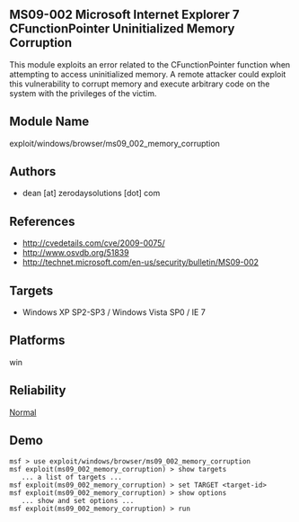 ## MS09-002 Microsoft Internet Explorer 7 CFunctionPointer Uninitialized Memory Corruption

This module exploits an error related to the 
CFunctionPointer function when attempting to access 
uninitialized memory. A remote attacker could exploit this 
vulnerability to corrupt memory and execute arbitrary code 
on the system with the privileges of the victim.


## Module Name
exploit/windows/browser/ms09_002_memory_corruption

## Authors
* dean [at] zerodaysolutions [dot] com


## References
* http://cvedetails.com/cve/2009-0075/
* http://www.osvdb.org/51839
* http://technet.microsoft.com/en-us/security/bulletin/MS09-002



## Targets
* Windows XP SP2-SP3 / Windows Vista SP0 / IE 7


## Platforms
win

## Reliability
[Normal](https://github.com/rapid7/metasploit-framework/wiki/Exploit-Ranking)

## Demo

```
msf > use exploit/windows/browser/ms09_002_memory_corruption
msf exploit(ms09_002_memory_corruption) > show targets
   ... a list of targets ...
msf exploit(ms09_002_memory_corruption) > set TARGET <target-id>
msf exploit(ms09_002_memory_corruption) > show options
   ... show and set options ...
msf exploit(ms09_002_memory_corruption) > run
```
    
    